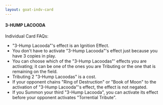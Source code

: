 ```yaml
---
layout: goat-indv-card
---
```

#### 3-HUMP LACOODA

Individual Card FAQs:

- "3-Hump Lacooda"'s effect is an Ignition Effect.
- You don't have to activate "3-Hump Lacooda"'s effect just because you have 3 copies in play.
- You can choose which of the "3-Hump Lacoodas"' effects you are activating; it can be one of the ones you are Tributing or the one that is          remaining on the field.        
- Tributing 2 "3-Hump Lacoodas" is a cost.
- If your opponent chains "Ring of Destruction" or "Book of Moon" to the activation of "3-Hump Lacooda"'s effect, the          effect is not negated.        
- If you Summon your third "3-Hump Lacooda", you can activate its effect before your opponent activates "Torrential Tribute".